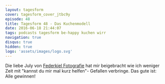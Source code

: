 ```yaml
---
layout: tagesform
cover: tagesform_cover_jtbc9y
episode: 48
title: Tagesform 48 - Das Kuchenmodell
date: 2016-06-18 21:44:07
tags: podcasts tagesform be-happy kuchen wirr 
navigation: true
disqus: true
hidden: true
logo: 'assets/images/logo.svg'
---
```


Die liebe July von [Federkiel Fotografie](http://federkiel-fotografie.de/)
hat mir beigebracht wie ich weniger Zeit mit "kannst du mir mal kurz helfen"-
Gefallen verbringe. Das gute ist: Alle gewinnen!
